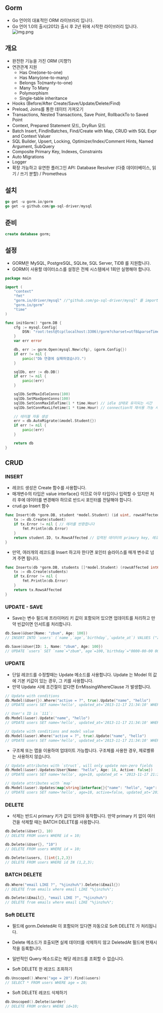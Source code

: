 ## Gorm
* Go 언어의 대표적인 ORM 라이브러리 입니다.
* Go 언어 1.0의 출시(2012) 출시 후 2년 뒤에 시작한 라이브러리 입니다.
![img.png](img.png)

## 개요
* 완전한 기능을 가진 ORM (지향?)
* 연관관계 지원 
  * Has One(one-to-one)
  * Has Many(one-to-many)
  * Belongs To(manty-to-one)
  * Many To Many
  * Polymorphism
  * Single-table inheritance
* Hooks (Before/After Create/Save/Update/Delete/Find)
* Preload, Joins를 통한 데이터 가져오기
* Transactions, Nested Transactions, Save Point, RollbackTo to Saved Point
* Context, Prepared Statement 모드, DryRun 모드
* Batch Insert, FindInBatches, Find/Create with Map, CRUD with SQL Expr and Context Valuer
* SQL Builder, Upsert, Locking, Optimizer/Index/Comment Hints, Named Argument, SubQuery
* Composite Primary Key, Indexes, Constraints
* Auto Migrations
* Logger
* 확장 가능하고 유연한 플러그인 API: Database Resolver (다중 데이터베이스, 읽기 / 쓰기 분할) / Prometheus

## 설치
```go
go get -u gorm.io/gorm
go get -u github.com/go-sql-driver/mysql
```

## 준비
```sql
create database gorm;
```

## 설정
* GORM은 MySQL, PostgreSQL, SQLite, SQL Server, TiDB 를 지원합니다.  
* GORM이 사용할 데이터소스를 설정은 전체 시스템에서 1회만 실행해야 합니다. 
```go
package main

import (
    "context"
    "fmt"
    "gorm.io/driver/mysql" //"github.com/go-sql-driver/mysql" 를 import 하지 않습니다. 내부에서 mysql 드라이버를 사용하고 있습니다.
    "gorm.io/gorm"
    "time"
)

func initGorm() *gorm.DB {
	cfg := mysql.Config{
		DSN: "root:test@tcp(localhost:3306)/gorm?charset=utf8&parseTime=True&loc=Local",
	}
	var err error

	db, err := gorm.Open(mysql.New(cfg), &gorm.Config{})
	if err != nil {
		panic("Db 연결에 실패하였습니다.")
	}

	sqlDb, err := db.DB()
	if err != nil {
		panic(err)
	}

	sqlDb.SetMaxIdleConns(100)
	sqlDb.SetMaxOpenConns(100)
	sqlDb.SetConnMaxIdleTime(1 * time.Hour) // idle 상태로 유지되는 시간
	sqlDb.SetConnMaxLifetime(1 * time.Hour) // connection의 재사용 가능 시간

	// 테이블 자동 생성
	err = db.AutoMigrate(&model.Student{})
	if err != nil {
		panic(err)
	}

	return db
}
```

## CRUD
### INSERT
* 레코드 생성은 Create 함수를 사용합니다. 
* 매개변수의 타입은 value interface{} 이므로 아무 타입이나 입력할 수 있지만 처리 후에 데이터를 변경해야 하므로 반드시 포인터를 전달해야 합니다. 
* crud.go Insert 함수
```go
func Insert(db *gorm.DB, student *model.Student) (id uint, rowsAffected int64) {
    tx := db.Create(student) 
    if tx.Error != nil { // 에러를 반환합니다
        fmt.Println(db.Error)
    }
    return student.ID, tx.RowsAffected // 입력된 데이터의 primary key, 레코드 개수를 반환합니다
}
```
* 만약, 여러개의 레코드를 Insert 하고자 한다면 포인터 슬라이스를 매개 변수로 넘겨 주면 됩니다.
```go
func Inserts(db *gorm.DB, students []*model.Student) (rowsAffected int64) {
	tx := db.Create(students)
	if tx.Error != nil {
		fmt.Println(db.Error)
	}
	return tx.RowsAffected
}
```

### UPDATE - SAVE
* Save는 변수 필드에 프라이머리 키 값이 포함되어 있으면 업데이트를 처리하고 만약 빈값이면 인서트를 처리합니다. 
```go
db.Save(&User{Name: "zbum", Age: 100})
// INSERT INTO `users` (`name`,`age`,`birthday`,`update_at`) VALUES ("zbum",100,"0000-00-00 00:00:00","0000-00-00 00:00:00")

db.Save(&User{ID: 1, Name: "zbum", Age: 100})
// UPDATE `users` SET `name`="zbum",`age`=100,`birthday`="0000-00-00 00:00:00",`update_at`="0000-00-00 00:00:00" WHERE `id` = 1
```

### UPDATE
* 단일 레코드를 수정할때는 Update 메소드를 사용합니다. Update 는 Model 의 값에 기본 키값이 있는 경우, 그 키를 사용합니다. 
* 만약 Update 시에 조건절이 없다면 ErrMissingWhereClause 가 발생합니다.
```go
// Update with conditions
db.Model(&User{}).Where("active = ?", true).Update("name", "hello")
// UPDATE users SET name='hello', updated_at='2013-11-17 21:34:10' WHERE active=true;

// User's ID is `111`:
db.Model(&user).Update("name", "hello")
// UPDATE users SET name='hello', updated_at='2013-11-17 21:34:10' WHERE id=111;

// Update with conditions and model value
db.Model(&user).Where("active = ?", true).Update("name", "hello")
// UPDATE users SET name='hello', updated_at='2013-11-17 21:34:10' WHERE id=111 AND active=true;
```

* 구조체 또는 맵을 이용하여 업데이트 가능합니다. 구조체를 사용한 경우, 제로벨류는 사용하지 않습니다. 
```go
// Update attributes with `struct`, will only update non-zero fields
db.Model(&user).Updates(User{Name: "hello", Age: 18, Active: false})
// UPDATE users SET name='hello', age=18, updated_at = '2013-11-17 21:34:10' WHERE id = 111;

// Update attributes with `map`
db.Model(&user).Updates(map[string]interface{}{"name": "hello", "age": 18, "active": false})
// UPDATE users SET name='hello', age=18, active=false, updated_at='2013-11-17 21:34:10' WHERE id=111;

```

### DELETE
* 삭제는 반드시 primary 키가 값이 있어야 동작합니다. 만약 primary 키 없이 여러건을 삭제할 때는 BATCH DELETE를 사용합니다.
```go
db.Delete(&User{}, 10)
// DELETE FROM users WHERE id = 10;

db.Delete(&User{}, "10")
// DELETE FROM users WHERE id = 10;

db.Delete(&users, []int{1,2,3})
// DELETE FROM users WHERE id IN (1,2,3);

```

### BATCH DELETE
```go
db.Where("email LIKE ?", "%jinzhu%").Delete(&Email{})
// DELETE from emails where email LIKE "%jinzhu%";

db.Delete(&Email{}, "email LIKE ?", "%jinzhu%")
// DELETE from emails where email LIKE "%jinzhu%";
```

### Soft DELETE
* 필드에 gorm.DeletedAt 이 포함되어 있다면 자동으로 Soft DELETE 가 처리됩니다.
* Delete 메소드가 호출되면 실제 데이터를 삭제하지 않고 DeletedAt 필드에 현재시작을 등록합니다.
* 일반적인 Query 메소드로는 해당 레코드를 조회할 수 없습니다.

* Soft DELETE 한 레코드 조회하기
```go
db.Unscoped().Where("age = 20").Find(&users)
// SELECT * FROM users WHERE age = 20;
```

* Soft DELETE 레코드 삭제하기
```go
db.Unscoped().Delete(&order)
// DELETE FROM orders WHERE id=10;
```



